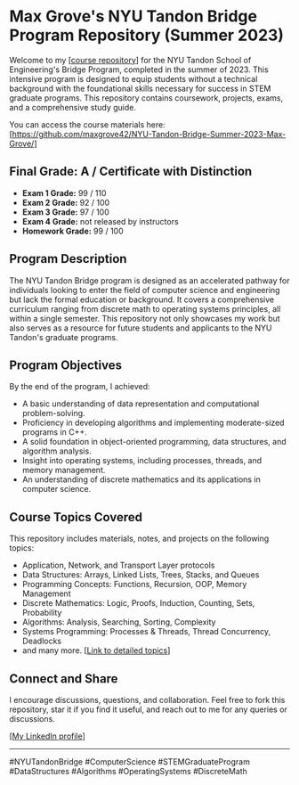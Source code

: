 # Max Grove's NYU Tandon Bridge Program Repository (Summer 2023)

Welcome to my [[course repository](https://github.com/maxgrove42/NYU-Tandon-Bridge-Summer-2023-Max-Grove/)] for the NYU Tandon School of Engineering's Bridge Program, completed in the summer of 2023. This intensive program is designed to equip students without a technical background with the foundational skills necessary for success in STEM graduate programs. This repository contains coursework, projects, exams, and a comprehensive study guide.

You can access the course materials here: [https://github.com/maxgrove42/NYU-Tandon-Bridge-Summer-2023-Max-Grove/]

## Final Grade: A / Certificate with Distinction
- **Exam 1 Grade:** 99 / 110
- **Exam 2 Grade:** 92 / 100
- **Exam 3 Grade:** 97 / 100
- **Exam 4 Grade:** not released by instructors
- **Homework Grade:** 99 / 100

## Program Description

The NYU Tandon Bridge program is designed as an accelerated pathway for individuals looking to enter the field of computer science and engineering but lack the formal education or background. It covers a comprehensive curriculum ranging from discrete math to operating systems principles, all within a single semester. This repository not only showcases my work but also serves as a resource for future students and applicants to the NYU Tandon's graduate programs.

## Program Objectives

By the end of the program, I achieved:

- A basic understanding of data representation and computational problem-solving.
- Proficiency in developing algorithms and implementing moderate-sized programs in C++.
- A solid foundation in object-oriented programming, data structures, and algorithm analysis.
- Insight into operating systems, including processes, threads, and memory management.
- An understanding of discrete mathematics and its applications in computer science.

## Course Topics Covered

This repository includes materials, notes, and projects on the following topics:

- Application, Network, and Transport Layer protocols
- Data Structures: Arrays, Linked Lists, Trees, Stacks, and Queues
- Programming Concepts: Functions, Recursion, OOP, Memory Management
- Discrete Mathematics: Logic, Proofs, Induction, Counting, Sets, Probability
- Algorithms: Analysis, Searching, Sorting, Complexity
- Systems Programming: Processes & Threads, Thread Concurrency, Deadlocks
- and many more. [[Link to detailed topics](https://engineering.nyu.edu/academics/programs/nyu-tandon-bridge/preparatory-resources#chapter-id-51872)]

## Connect and Share

I encourage discussions, questions, and collaboration. Feel free to fork this repository, star it if you find it useful, and reach out to me for any queries or discussions.

[[My LinkedIn profile](https://www.linkedin.com/in/maxbgrove/)]

---

#NYUTandonBridge #ComputerScience #STEMGraduateProgram #DataStructures #Algorithms #OperatingSystems #DiscreteMath

